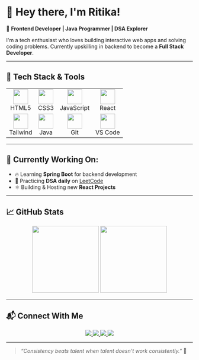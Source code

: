 # 👋 Hey there, I'm Ritika!

🎯 **Frontend Developer | Java Programmer | DSA Explorer**

I'm a tech enthusiast who loves building interactive web apps and solving coding problems. Currently upskilling in backend to become a **Full Stack Developer**.

---

## 🚀 Tech Stack & Tools

<table>
  <tr>
    <td align="center"><img src="https://cdn.jsdelivr.net/gh/devicons/devicon/icons/html5/html5-original.svg" width="40"/><br>HTML5</td>
    <td align="center"><img src="https://cdn.jsdelivr.net/gh/devicons/devicon/icons/css3/css3-original.svg" width="40"/><br>CSS3</td>
    <td align="center"><img src="https://cdn.jsdelivr.net/gh/devicons/devicon/icons/javascript/javascript-original.svg" width="40"/><br>JavaScript</td>
    <td align="center"><img src="https://cdn.jsdelivr.net/gh/devicons/devicon/icons/react/react-original.svg" width="40"/><br>React</td>
  </tr>
  <tr>
    <td align="center"><img src="https://cdn.jsdelivr.net/gh/devicons/devicon/icons/tailwindcss/tailwindcss-plain.svg" width="40"/><br>Tailwind</td>
    <td align="center"><img src="https://cdn.jsdelivr.net/gh/devicons/devicon/icons/java/java-original.svg" width="40"/><br>Java</td>
    <td align="center"><img src="https://cdn.jsdelivr.net/gh/devicons/devicon/icons/git/git-original.svg" width="40"/><br>Git</td>
    <td align="center"><img src="https://cdn.jsdelivr.net/gh/devicons/devicon/icons/vscode/vscode-original.svg" width="40"/><br>VS Code</td>
  </tr>
</table>

---

## 💼 Currently Working On:
- 🔥 Learning **Spring Boot** for backend development  
- 🧠 Practicing **DSA daily** on [LeetCode](https://leetcode.com/)  
- ⚛️ Building & Hosting new **React Projects**

---

## 📈 GitHub Stats

<p align="center">
  <img src="https://github-readme-stats.vercel.app/api?username=Ritika91158&show_icons=true&theme=tokyonight" height="180"/>
  <img src="https://github-readme-stats.vercel.app/api/top-langs/?username=Ritika91158&layout=compact&theme=tokyonight" height="180"/>
</p>

---

## 📬 Connect With Me

<p align="center">
  <a href="mailto:ritikatoore@gmail.com">
    <img src="https://img.shields.io/badge/Gmail-D14836?style=for-the-badge&logo=gmail&logoColor=white" />
  </a>
  <a href="https://github.com/Ritika91158">
    <img src="https://img.shields.io/badge/GitHub-181717?style=for-the-badge&logo=github&logoColor=white" />
  </a>
  <a href="https://linkedin.com/in/ritikatoora">
    <img src="https://img.shields.io/badge/LinkedIn-0077B5?style=for-the-badge&logo=linkedin&logoColor=white" />
  </a>
  <a href="#">
    <img src="https://img.shields.io/badge/Portfolio-Coming_Soon-orange?style=for-the-badge&logo=internetexplorer&logoColor=white" />
  </a>
</p>

---

> _“Consistency beats talent when talent doesn't work consistently.”_ 🚀
